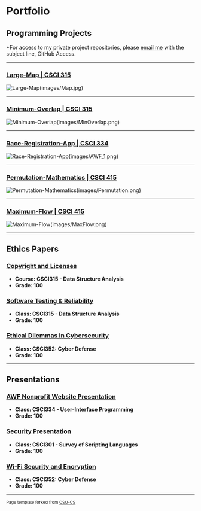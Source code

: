Portfolio
=========

Programming Projects
--------------------

*For access to my private project repositories, please [email me](mailto:example@csustudent.net?subject=GitHub%20Access) with the subject line, GitHub Access.

---
### [Large-Map | CSCI 315](https://github.com/Sanchez-RickC137/Large-Map)

![Large-Map(images/Map.jpg)](https://github.com/Sanchez-RickC137/Large-Map)

---
### [Minimum-Overlap | CSCI 315](https://github.com/Sanchez-RickC137/Minimum-Overlap)

![Minimum-Overlap(images/MinOverlap.png)](https://github.com/Sanchez-RickC137/Minimum-Overlap)

---
### [Race-Registration-App | CSCI 334](https://github.com/Sanchez-RickC137/Race-Registration-App)

![Race-Registration-App(images/AWF_1.png)](https://github.com/Sanchez-RickC137/Race-Registration-App)

---
### [Permutation-Mathematics | CSCI 415](https://github.com/Sanchez-RickC137/Permutation-Mathematics)

![Permutation-Mathematics(images/Permutation.png)](https://github.com/Sanchez-RickC137/Permutation-Mathematics)

---
### [Maximum-Flow | CSCI 415](https://github.com/Sanchez-RickC137/Maximum-Flow)

![Maximum-Flow(images/MaxFlow.png)](https://github.com/Sanchez-RickC137/Maximum-Flow)

---

Ethics Papers
-------------

### [Copyright and Licenses](https://github.com/Sanchez-RickC137/Sanchez-RickC137.github.io/blob/master/pdf/Copyright%20and%20Licenses.pdf)

-   **Course: CSCI315 - Data Structure Analysis**  
-   **Grade: 100**

### [Software Testing & Reliability](https://github.com/Sanchez-RickC137/Sanchez-RickC137.github.io/blob/master/pdf/Software%20Testing%20%26%20Reliability.pdf)

-   **Class: CSCI315 - Data Structure Analysis** 
-   **Grade: 100**

### [Ethical Dilemmas in Cybersecurity](https://github.com/Sanchez-RickC137/Sanchez-RickC137.github.io/blob/master/pdf/Ethical%20Dilemmas%20in%20Cybersecurity.pdf)

-   **Class: CSCI352: Cyber Defense** 
-   **Grade: 100**

---

Presentations
-------------

### [AWF Nonprofit Website Presentation](https://youtu.be/hcZogURE6EU/.)

- **Class: CSCI334 - User-Interface Programming** 
- **Grade: 100**


### [Security Presentation](https://youtu.be/17P3c9-l7XY/.)

- **Class: CSCI301 - Survey of Scripting Languages** 
- **Grade: 100**


### [Wi-Fi Security and Encryption](https://github.com/Sanchez-RickC137/Sanchez-RickC137.github.io/blob/master/pdf/Wi-FI%20Security%20and%20Encryption.pdf)

- **Class: CSCI352: Cyber Defense** 
- **Grade: 100**

---

<p style="font-size:11px">Page template forked from <a href="https://github.com/csu-cs/csci-portfolio">CSU-CS</a></p>
<!-- Remove above link if you don't want to attributive -->
